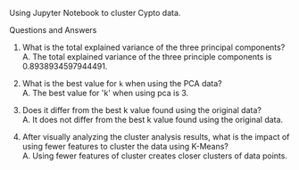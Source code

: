 Using Jupyter Notebook to cluster Cypto data.

Questions and Answers

1. What is the total explained variance of the three principal components?\
A. The total explained variance of the three principle components is 0.8938934597944491.

3. What is the best value for `k` when using the PCA data?\
A. The best value for 'k' when using pca is 3.

4. Does it differ from the best k value found using the original data?\
A. It does not differ from the best k value found using the original data.

5. After visually analyzing the cluster analysis results, what is the impact of using fewer features to cluster the data using K-Means?\
A. Using fewer features of cluster creates closer clusters of data points.
